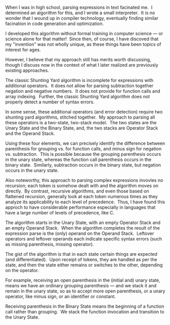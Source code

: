 
When I was in high school, parsing expressions in text facinated me.&nbsp;
 I determined an algorithm for this, and I wrote a small interpreter.&nbsp; 
 It is no wonder that I wound up in compiler technology, eventually finding similar facination in code generation and optimization.
 
I developed this algorithm without formal training in computer science &#8212; or science alone for that matter!&nbsp; 
 Since then, of course, I have discoved that my "invention" was not wholly unique, as these things have been topics of interest for ages.
 
However, I believe that my approach still has merits worth discussing, though I discuss now in the context of what I later realized are
previously existing approaches.

The classic Shunting Yard algorithm is incomplete for expressions with additional operators.&nbsp; 
 It does not allow for parsing subtraction together negation and negative numbers.&nbsp;
 It does not provide for function calls and array indexing.&nbsp;
 Further, the classic Shunting Yard algorithm does not properly detect a number of syntax errors.
 
In some sense, these additional operators (and error detection) require two shunting yard algorithms, stitched together.&nbsp;
 My approach to parsing all these operators is a two-state, two-stack model.&nbsp;
 The two states are the Unary State and the Binary State, and, the two stacks are Operator Stack and the Operand Stack.

Using these four elements, we can precisely identify the difference between parenthesis for grouping vs. for function calls,
 and minus sign for negation vs. subtraction.&nbsp; 
 This is possible because the grouping parenthesis occurs in the unary state, 
  whereas the function call parenthesis occurs in the binary state.&nbsp;
 Similarly, subtraction occurs in the binary state, but negation occurs in the unary state.
 
Also noteworthy, this approach to parsing complex expressions invovles no recursion; 
 each token is somehow dealt with and the algorithm moves on directly.&nbsp; 
 By contrast, recursive algorithms, and even those based on flattened recursion, generally look at each token 
  numerous times as they analyze its applicability to each level of precedence.&nbsp;
 Thus, I have found this approch to have considerable performance especially in languages that have 
  a large number of levels of precedence, like C.
  
The algorithm starts in the Unary State, with an empty Operator Stack and an empty Operand Stack.&nbsp; 
 When the algorithm completes the result of the expression parse is the (only) operand on the Operand Stack.&nbsp;
 Leftover operators and leftover operands each indicate specific syntax errors (such as missing parenthesis, missing operator). 

The gist of the algorithm is that in each state certain things are expected (and differentiated).&nbsp; 
 Upon receipt of tokens, they are handled as per the state, and then the state either remains or switches to the other,
  depending on the operator.

For example, receiving an open parenthesis in the (initial and) unary state, means we have an ordinary grouping
 parenthesis &#8212; and we stack it and remain in the unary state, so as to accept more open parenthesis, or a unary operator,
 like minus sign, or an identifier or constant.

Receiving parenthesis in the Binary State means the beginning of a function call rather than grouping.&nbsp;
 We stack the function invocation and transition to the Unary State.
 



